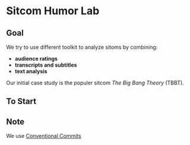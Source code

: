 # Sitcom Humor Lab

## Goal

We try to use different toolkit to analyze sitoms by combining:
- **audience ratings**
- **transcripts and subtitles**
- **text analysis**

Our initial case study is the populer sitcom *The Big Bang Theory* (TBBT).



## To Start




## Note

We use [Conventional Commits](https://www.conventionalcommits.org/en/v1.0.0/)




